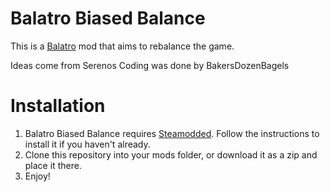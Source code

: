 # Balatro Biased Balance

This is a [Balatro](https://www.playbalatro.com/) mod that aims to rebalance the game.

Ideas come from Serenos
Coding was done by BakersDozenBagels

# Installation

1. Balatro Biased Balance requires [Steamodded](https://github.com/Steamodded/smods). Follow the instructions to install it if you haven't already.
2. Clone this repository into your mods folder, or download it as a zip and place it there.
3. Enjoy!
